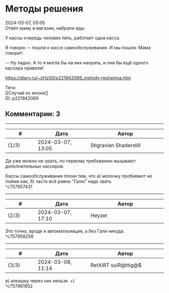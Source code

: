 Методы решения
==============

  
2024-03-07, 05:05  
 Отвёл маму в магазин, набрали еды.   
   
 У кассы очередь человек пять, работает одна касса.   
   
 Я говорю -- пошли к кассе самообслуживания. И мы пошли. Мама говорит:   
   
 -- Ну ладно. А то я могла бы на них наорать, и они бы ещё одного кассира привели!   
  
<https://diary.ru/~zHz00/p221942069_metody-resheniya.htm>  
  
Теги:  
[[Случай из жизни]]  
ID: p221942069  


Комментарии: 3
--------------

  


---



|         #         |              Дата              |                     Автор                     |           ID           |
| --- | --- | --- | --- |
| (1/3) | 2024-03-07, 13:05 | Stigravian Shaderstill | c757957431 |

  
 Да уже можно не орать, по первому требованию вызывают дополнительных кассиров.   
   
 Кассы самообслуживания плохи тем, что а) молочку пробивают не пойми как, б) часто всё равно "Галю" надо звать   
 ^c757957431

---



|         #         |              Дата              |                     Автор                     |           ID           |
| --- | --- | --- | --- |
| (2/3) | 2024-03-07, 17:10 | Heyzer | c757958258 |

  
 Это точно, вроде и автоматизиация, а без Гали никуда.   
 ^c757958258

---



|         #         |              Дата              |                     Автор                     |           ID           |
| --- | --- | --- | --- |
| (3/3) | 2024-03-08, 11:14 | RetXiRT suiR@ttig@$ | c757961952 |

  
 в) алкашку через них нельзя. +)   
 ^c757961952